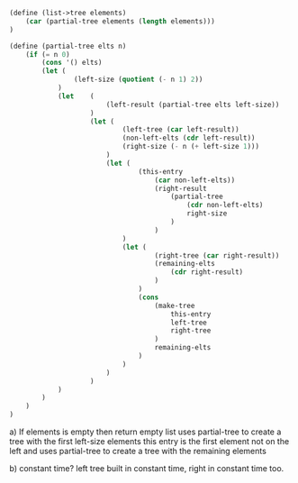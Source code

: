 ```scheme
(define (list->tree elements)
    (car (partial-tree elements (length elements)))
)

(define (partial-tree elts n)
    (if (= n 0)
        (cons '() elts)
        (let (
                (left-size (quotient (- n 1) 2))
            )
            (let    (
                        (left-result (partial-tree elts left-size))
                    )
                    (let (
                            (left-tree (car left-result))
                            (non-left-elts (cdr left-result))
                            (right-size (- n (+ left-size 1)))
                        )
                        (let (
                                (this-entry
                                    (car non-left-elts))
                                    (right-result
                                        (partial-tree
                                            (cdr non-left-elts)
                                            right-size
                                        )
                                    )
                            )
                            (let (
                                    (right-tree (car right-result))
                                    (remaining-elts
                                        (cdr right-result)
                                    )
                                )
                                (cons
                                    (make-tree
                                        this-entry
                                        left-tree
                                        right-tree
                                    )
                                    remaining-elts
                                )
                            )
                        )
                    )
            )
        )
    )
)
```
a) If elements is empty then return empty list
uses partial-tree to create a tree with the first left-size elements
this entry is the first element not on the left
and uses partial-tree to create a tree with the remaining elements

b) constant time? left tree built in constant time, right in constant time too.
